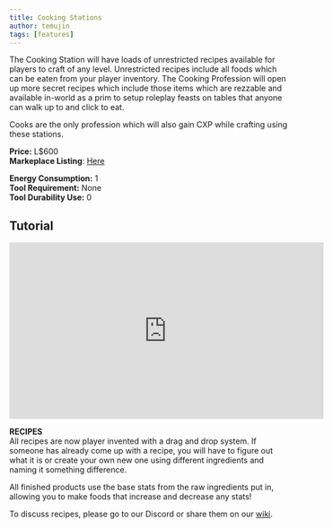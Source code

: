 ```yaml
---
title: Cooking Stations
author: temujin
tags: [features]
---
```

The Cooking Station will have loads of unrestricted recipes available for players to craft of any level. Unrestricted recipes include all foods which can be eaten from your player inventory. The Cooking Profession will open up more secret recipes which include those items which are rezzable and available in-world as a prim to setup roleplay feasts on tables that anyone can walk up to and click to eat. 


Cooks are the only profession which will also gain CXP while crafting using these stations.

**Price:** L$600<br>
**Markeplace Listing**: [Here](https://marketplace.secondlife.com/p/SLC-Craftables-Cooking-Station-1/19476183)<br>

**Energy Consumption:** 1<br>
**Tool Requirement:** None<br>
**Tool Durability Use:** 0

## Tutorial
<iframe width="560" height="315" src="https://www.youtube.com/embed/YZHZqPCDkyY" frameborder="0" allow="accelerometer; autoplay; encrypted-media; gyroscope; picture-in-picture" allowfullscreen></iframe>

**RECIPES**<br>
All recipes are now player invented with a drag and drop system. If someone has already come up with a recipe, you will have to figure out what it is or create your own new one using different ingredients and naming it something difference. 

All finished products use the base stats from the raw ingredients put in, allowing you to make foods that increase and decrease any stats! 

To discuss recipes, please go to our Discord or share them on our [wiki](https://github.com/SLColonies/Public/wiki).
